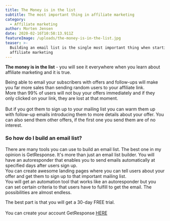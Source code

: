 ```yaml
---
title: The Money is in the list
subtitle: The most important thing in affiliate marketing
category:
  - Affiliate marketing
author: Morten Jensen
date: 2020-02-16T10:58:13.911Z
featureImage: /uploads/the-money-is-in-the-list.jpg
teaser: >-
  Building an email list is the single most important thing when starting on
  affiliate marketing
---
```

**The money is in the list** - you will see it everywhere when you learn about affiliate marketing and it is true.

Being able to email your subscribers with offers and follow-ups will make you far more sales than sending random users to your affiliate link. \
More than 99% of users will not buy your offers immediately and if they only clicked on your link, they are lost at that moment. \
\
But if you got them to sign up to your mailing list you can warm them up with follow-up emails introducing them to more details about your offer. You can also send them other offers, if the first one you send them are of no interest.

### So how do I build an email list?

There are many tools you can use to build an email list. The best one in my opinion is GetResponse. It's more than just an email list builder. You will have an autoresponder that enables you to send emails automatically at specified days after users sign up. \
You can create awesome landing pages where you can tell users about your offer and get them to sign up to that important mailing list. \
You will get an automation tool that works like an autoresponder but you can set certain criteria to that users have to fulfill to get the email. The possibilities are almost endless.

The best part is that you will get a 30-day FREE trial.\
\
You can create your account GetResponse [HERE](https://www.getresponse.com/?a=pEkMFNHHwP)
